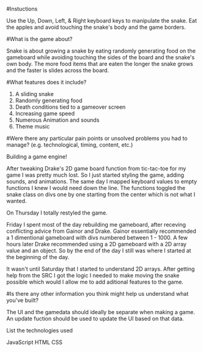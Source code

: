 
#Instuctions

Use the Up, Down, Left, & Right keyboard keys to manipulate the snake. Eat the apples and avoid touching the snake's body and the game borders.


#What is the game about?

Snake is about growing a snake by eating randomly generating food on the gameboard while avoiding touching the sides of the board and the snake's own body. The more food items that are eaten the longer the snake grows and the faster is slides across the board.


#What features does it include?

1. A sliding snake
2. Randomly generating food
3. Death conditions tied to a gameover screen
4. Increasing game speed
5. Numerous Animation and sounds
6. Theme music



#Were there any particular pain points or unsolved problems you had to manage? (e.g. technological, timing, content, etc.)

Building a game engine!

After tweaking Drake's 2D game board function from tic-tac-toe for my game I was pretty much lost. So I just started styling the game, adding sounds, and animations. The same day I mapped keyboard values to empty functions I knew I would need down the line. The functions toggled the snake class on divs one by one starting from the center which is not what I wanted.

On Thursday I totally restyled the game.

Friday I spent most of the day rebuilding me gameboard, after receving conflicting advice from Gainor and Drake. Gainor essentially recommended a 1 dimentional gameboard with divs numbered between 1 - 1000. A few hours later Drake recommended using a 2D gameboard with a 2D array value and an object. So by the end of the day I still was where I started at the beginning of the day.

It wasn't until Saturday that I started to understand 2D arrays. After getting help from the SRC I got the logic I needed to make moving the snake possible which would I allow  me to add aditional features to the game.


#Is there any other information you think might help us understand what you've built?

The UI and the gamedata should ideally be separate when making a game. An update fuction should be used to update the UI based on that data.



List the technologies used

JavaScript
HTML
CSS

